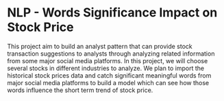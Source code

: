 # NLP - Words Significance Impact on Stock Price
This project aim to build an analyst pattern that can provide stock transaction suggestions to analysts through analyzing related information from some major social media platforms. In this project, we will choose several stocks in different industries to analyze. We plan to import the historical stock prices data and catch significant meaningful words from major social media platforms to build a model which can see how those words influence the short term trend of stock price.
